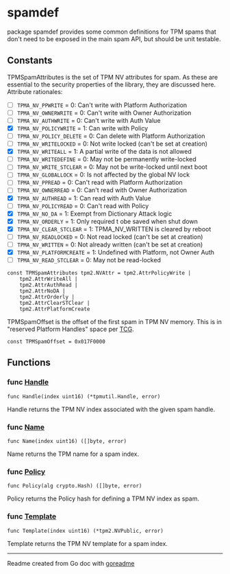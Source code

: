 # spamdef

package spamdef provides some common definitions for TPM spams that don't
need to be exposed in the main spam API, but should be unit testable.

## Constants

TPMSpamAttributes is the set of TPM NV attributes for spam. As these are essential
to the security properties of the library, they are discussed here.
Attribute rationales:
* [ ] `TPMA_NV_PPWRITE` = 0: Can't write with Platform Authorization
* [ ] `TPMA_NV_OWNERWRITE` = 0: Can't write with Owner Authorization
* [ ] `TPMA_NV_AUTHWRITE` = 0: Can't write with Auth Value
* [x] `TPMA_NV_POLICYWRITE` = 1: Can write with Policy
* [ ] `TPMA_NV_POLICY_DELETE` = 0: Can delete with Platform Authorization
* [ ] `TPMA_NV_WRITELOCKED` = 0: Not write locked (can't be set at creation)
* [x] `TPMA_NV_WRITEALL` = 1: A partial write of the data is not allowed
* [ ] `TPMA_NV_WRITEDEFINE` = 0: May not be permanently write-locked
* [ ] `TPMA_NV_WRITE_STCLEAR` = 0: May not be write-locked until next boot
* [ ] `TPMA_NV_GLOBALLOCK` = 0: Is not affected by the global NV lock
* [ ] `TPMA_NV_PPREAD` = 0: Can't read with Platform Authorization
* [ ] `TPMA_NV_OWNERREAD` = 0: Can't read with Owner Authorization
* [x] `TPMA_NV_AUTHREAD` = 1: Can read with Auth Value
* [ ] `TPMA_NV_POLICYREAD` = 0: Can't read with Policy
* [x] `TPMA_NV_NO_DA` = 1: Exempt from Dictionary Attack logic
* [x] `TPMA_NV_ORDERLY` = 1: Only required t obe saved when shut down
* [x] `TPMA_NV_CLEAR_STCLEAR` = 1: TPMA_NV_WRITTEN is cleared by reboot
* [ ] `TPMA_NV_READLOCKED` = 0: Not read locked (can't be set at creation)
* [ ] `TPMA_NV_WRITTEN` = 0: Not already written (can't be set at creation)
* [x] `TPMA_NV_PLATFORMCREATE` = 1: Undefined with Platform, not Owner Auth
* [ ] `TPMA_NV_READ_STCLEAR` = 0: May not be read-locked

```golang
const TPMSpamAttributes tpm2.NVAttr = tpm2.AttrPolicyWrite |
    tpm2.AttrWriteAll |
    tpm2.AttrAuthRead |
    tpm2.AttrNoDA |
    tpm2.AttrOrderly |
    tpm2.AttrClearSTClear |
    tpm2.AttrPlatformCreate
```

TPMSpamOffset is the offset of the first spam in TPM NV memory.
This is in "reserved Platform Handles" space per
[TCG](https://www.trustedcomputinggroup.org/wp-content/uploads/131011-Registry-of-reserved-TPM2-handles-and-localities.pdf).

```golang
const TPMSpamOffset = 0x017F0000
```

## Functions

### func [Handle](/pkg/spamdef/spamdef.go#L55)

`func Handle(index uint16) (*tpmutil.Handle, error)`

Handle returns the TPM NV index associated with the given spam handle.

### func [Name](/pkg/spamdef/spamdef.go#L90)

`func Name(index uint16) ([]byte, error)`

Name returns the TPM name for a spam index.

### func [Policy](/pkg/spamdef/spamdef.go#L83)

`func Policy(alg crypto.Hash) ([]byte, error)`

Policy returns the Policy hash for defining a TPM NV index as spam.

### func [Template](/pkg/spamdef/spamdef.go#L64)

`func Template(index uint16) (*tpm2.NVPublic, error)`

Template returns the TPM NV template for a spam index.

---
Readme created from Go doc with [goreadme](https://github.com/posener/goreadme)
